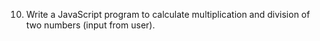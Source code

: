 10. Write a JavaScript program to calculate multiplication and division of two numbers (input from user).
